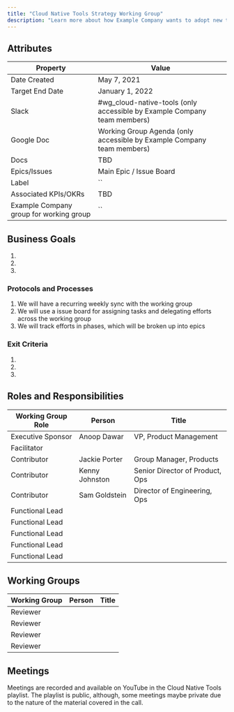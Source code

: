 ```yaml
---
title: "Cloud Native Tools Strategy Working Group"
description: "Learn more about how Example Company wants to adopt new technology to accelerate feature velocity and leverage the availability benefits cloud-native tech can offer!"
---
```


## Attributes

| Property        | Value           |
|-----------------|-----------------|
| Date Created    | May 7, 2021 |
| Target End Date | January 1, 2022 |
| Slack           | #wg_cloud-native-tools (only accessible by Example Company team members) |
| Google Doc      | Working Group Agenda (only accessible by Example Company team members) |
| Docs            | TBD |
| Epics/Issues    | Main Epic / Issue Board |
| Label           | `` |
| Associated KPIs/OKRs | TBD |
| Example Company group for working group| `` |

## Business Goals

1.
1.
1.

### Protocols and Processes

1. We will have a recurring weekly sync with the working group
1. We will use a issue board for assigning tasks and delegating efforts across the working group
1. We will track efforts in phases, which will be broken up into epics

### Exit Criteria

1.
1.
1.

## Roles and Responsibilities

| Working Group Role    | Person                | Title                          |
|-----------------------|-----------------------|--------------------------------|
| Executive Sponsor     | Anoop Dawar | VP, Product Management |
| Facilitator           |  |  |
| Contributor           | Jackie Porter | Group Manager, Products|
| Contributor           | Kenny Johnston  |  Senior Director of Product, Ops  |
| Contributor           | Sam Goldstein  |  Director of Engineering, Ops  |
| Functional Lead       |   |   |
| Functional Lead       |   |   |
| Functional Lead       |   |   |
| Functional Lead       |   |   |
| Functional Lead       |   |   |

## Working Groups

| Working Group    | Person                | Title                          |
|-----------------------|-----------------------|--------------------------------|
| Reviewer          | | |
| Reviewer          | | |
| Reviewer          | | |
| Reviewer          | | |

## Meetings

Meetings are recorded and available on
YouTube in the Cloud Native Tools playlist. The playlist is public, although, some meetings maybe private due to the nature of the material covered in the call.
